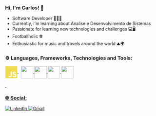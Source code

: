   ### Hi, I'm Carlos! 🤘

- Software Developer 🧑🏻‍💻
- Currently, i'm learning about Analise e Desenvolvimento de Sistemas
- Passionate for learning new technologies and challenges 💻🖥
- Footballholic ⚽
- Enthusiastic for music and travels around the world ⛰️🌍
&nbsp;

### :gear: Languages, Frameworks, Technologies and Tools:

<div>
  <a href="https://developer.mozilla.org/en-US/docs/Web/javascript">
     <img align="center" width="40" height="40" src="https://raw.githubusercontent.com/devicons/devicon/master/icons/javascript/javascript-plain.svg">  
  </a>
  &nbsp;
  <a href="https://www.sqlservercentral.com/">
    <img align="center" width="40" height="40" src="https://www.svgrepo.com/show/303229/microsoft-sql-server-logo.svg"
  </a>
    <img align="center" width="40" height="40" src="https://www.svgrepo.com/show/303205/html-5-logo.svg"> 
  </a>
  <a href="https://www.python.org/">
    <img align="center" width="40" height="40" src="https://s3.dualstack.us-east-2.amazonaws.com/pythondotorg-assets/media/files/python-logo-only.svg"
      </a>
     <img align="center" width="40" height="40" src="https://upload.wikimedia.org/wikipedia/commons/6/62/CSS3_logo.svg"
</div>

&nbsp;

### :globe_with_meridians: Social:

<div>
  <a href="https://www.linkedin.com/in/carlos-henrique-700560232/" target="_blank">
    <img alt="LinkedIn" src="https://img.shields.io/badge/LinkedIn-0077B5?style=for-the-badge&logo=linkedin&logoColor=white" />
  </a>
  <a href="https://www.instagram.com/_carloostrindade__/">
    <img alt="Gmail" src="https://img.shields.io/badge/Instagram-E4405F?style=for-the-badge&logo=instagram&logoColor=white" />
  </a>
</div>

